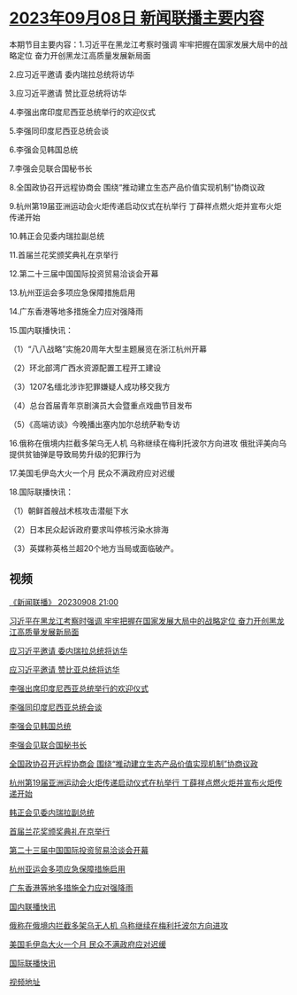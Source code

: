 # [2023年09月08日 新闻联播主要内容](https://tv.cctv.com/lm/xwlb/day/20230908.shtml)

本期节目主要内容：1.习近平在黑龙江考察时强调 牢牢把握在国家发展大局中的战略定位 奋力开创黑龙江高质量发展新局面

2.应习近平邀请 委内瑞拉总统将访华

3.应习近平邀请 赞比亚总统将访华

4.李强出席印度尼西亚总统举行的欢迎仪式

5.李强同印度尼西亚总统会谈

6.李强会见韩国总统

7.李强会见联合国秘书长

8.全国政协召开远程协商会 围绕“推动建立生态产品价值实现机制”协商议政

9.杭州第19届亚洲运动会火炬传递启动仪式在杭举行 丁薛祥点燃火炬并宣布火炬传递开始

10.韩正会见委内瑞拉副总统

11.首届兰花奖颁奖典礼在京举行

12.第二十三届中国国际投资贸易洽谈会开幕

13.杭州亚运会多项应急保障措施启用

14.广东香港等地多措施全力应对强降雨

15.国内联播快讯：

（1）“八八战略”实施20周年大型主题展览在浙江杭州开幕

（2）环北部湾广西水资源配置工程开工建设

（3）1207名缅北涉诈犯罪嫌疑人成功移交我方

（4）总台首届青年京剧演员大会暨重点戏曲节目发布

（5）《高端访谈》今晚播出塞内加尔总统萨勒专访

16.俄称在俄境内拦截多架乌无人机 乌称继续在梅利托波尔方向进攻 俄批评美向乌提供贫铀弹是导致局势升级的犯罪行为

17.美国毛伊岛大火一个月 民众不满政府应对迟缓

18.国际联播快讯：

（1）朝鲜首艘战术核攻击潜艇下水

（2）日本民众起诉政府要求叫停核污染水排海

（3）英媒称英格兰超20个地方当局或面临破产。

## 视频

[《新闻联播》 20230908 21:00](https://tv.cctv.com/2023/09/09/VIDECUCiwxeLggMvsFkkO7DK230909.shtml)

[习近平在黑龙江考察时强调 牢牢把握在国家发展大局中的战略定位 奋力开创黑龙江高质量发展新局面](https://tv.cctv.com/2023/09/08/VIDEgTj9pgc6tsZ8Jy0y0sbk230908.shtml)

[应习近平邀请 委内瑞拉总统将访华](https://tv.cctv.com/2023/09/08/VIDEZlwb7woQpSiCK58v1ewq230908.shtml)

[应习近平邀请 赞比亚总统将访华](https://tv.cctv.com/2023/09/08/VIDE3QOlOA4i0W1ihVA0khQI230908.shtml)

[李强出席印度尼西亚总统举行的欢迎仪式](https://tv.cctv.com/2023/09/08/VIDEFL38c7L0ROwZjCE0ftiX230908.shtml)

[李强同印度尼西亚总统会谈](https://tv.cctv.com/2023/09/08/VIDEBll1WRCZ9CHKKelpjt2E230908.shtml)

[李强会见韩国总统](https://tv.cctv.com/2023/09/08/VIDEt2MISMZxR5YJkOmuRzrj230908.shtml)

[李强会见联合国秘书长](https://tv.cctv.com/2023/09/08/VIDEkxgD51s4xIhkIbZRGBh9230908.shtml)

[全国政协召开远程协商会 围绕“推动建立生态产品价值实现机制”协商议政](https://tv.cctv.com/2023/09/08/VIDE1SF7vFb8w7BeKwzXKW2F230908.shtml)

[杭州第19届亚洲运动会火炬传递启动仪式在杭举行 丁薛祥点燃火炬并宣布火炬传递开始](https://tv.cctv.com/2023/09/08/VIDEVro3W4yvc1ykB1jJyyrl230908.shtml)

[韩正会见委内瑞拉副总统](https://tv.cctv.com/2023/09/08/VIDEQAH2Spebq2x61VV6sfbm230908.shtml)

[首届兰花奖颁奖典礼在京举行](https://tv.cctv.com/2023/09/08/VIDET7ZmZMwcwprsXj5BI4Ks230908.shtml)

[第二十三届中国国际投资贸易洽谈会开幕](https://tv.cctv.com/2023/09/08/VIDEZwjFb1AwCHidZI2lLmk2230908.shtml)

[杭州亚运会多项应急保障措施启用](https://tv.cctv.com/2023/09/08/VIDELsp3CMg1CdvG0RF5CQ86230908.shtml)

[广东香港等地多措施全力应对强降雨](https://tv.cctv.com/2023/09/08/VIDEnkDOlO9GAhBL1qiMfAZN230908.shtml)

[国内联播快讯](https://tv.cctv.com/2023/09/08/VIDEeI52OvUCBob3qWrAfDC2230908.shtml)

[俄称在俄境内拦截多架乌无人机 乌称继续在梅利托波尔方向进攻](https://tv.cctv.com/2023/09/08/VIDEtzWdK6Wvb1ODCY9i4O5m230908.shtml)

[美国毛伊岛大火一个月 民众不满政府应对迟缓](https://tv.cctv.com/2023/09/08/VIDEhjtJPZLkI9vr1tsNg9l9230908.shtml)

[国际联播快讯](https://tv.cctv.com/2023/09/08/VIDENDSZSCqWW6ug5x8Bfcx0230908.shtml)

[视频地址](https://tv.cctv.com/lm/xwlb/day/20230908.shtml) 

